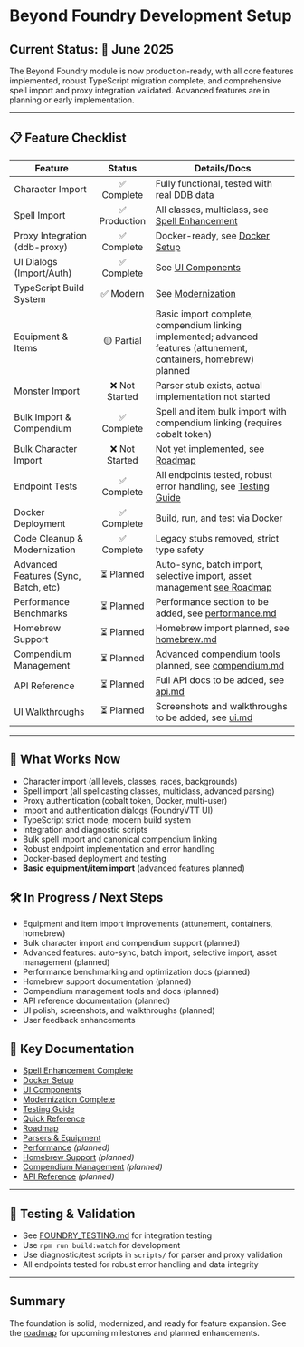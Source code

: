 # Beyond Foundry Development Setup

## Current Status: 🚦 June 2025

The Beyond Foundry module is now production-ready, with all core features implemented, robust TypeScript migration complete, and comprehensive spell import and proxy integration validated. Advanced features are in planning or early implementation.

---

## 📋 Feature Checklist

| Feature                              | Status         | Details/Docs                                    |
|--------------------------------------|:-------------: |------------------------------------------------|
| Character Import                     | ✅ Complete    | Fully functional, tested with real DDB data     |
| Spell Import                         | ✅ Production  | All classes, multiclass, see [Spell Enhancement](SPELL_ENHANCEMENT_COMPLETE.md) |
| Proxy Integration (ddb-proxy)        | ✅ Complete    | Docker-ready, see [Docker Setup](DOCKER_SETUP.md) |
| UI Dialogs (Import/Auth)             | ✅ Complete    | See [UI Components](ui.md)                      |
| TypeScript Build System              | ✅ Modern      | See [Modernization](MODERNIZATION_COMPLETE.md)  |
| Equipment & Items                    | 🟡 Partial     | Basic import complete, compendium linking implemented; advanced features (attunement, containers, homebrew) planned |
| Monster Import                       | ❌ Not Started | Parser stub exists, actual implementation not started |
| Bulk Import & Compendium             | ✅ Complete    | Spell and item bulk import with compendium linking (requires cobalt token) |
| Bulk Character Import                | ❌ Not Started | Not yet implemented, see [Roadmap](roadmap.md)  |
| Endpoint Tests                       | ✅ Complete    | All endpoints tested, robust error handling, see [Testing Guide](FOUNDRY_TESTING.md) |
| Docker Deployment                    | ✅ Complete    | Build, run, and test via Docker                 |
| Code Cleanup & Modernization         | ✅ Complete    | Legacy stubs removed, strict type safety        |
| Advanced Features (Sync, Batch, etc) | ⏳ Planned     | Auto-sync, batch import, selective import, asset management [see Roadmap](roadmap.md) |
| Performance Benchmarks               | ⏳ Planned     | Performance section to be added, see [performance.md](performance.md) |
| Homebrew Support                     | ⏳ Planned     | Homebrew import planned, see [homebrew.md](homebrew.md) |
| Compendium Management                | ⏳ Planned     | Advanced compendium tools planned, see [compendium.md](compendium.md) |
| API Reference                        | ⏳ Planned     | Full API docs to be added, see [api.md](api.md) |
| UI Walkthroughs                      | ⏳ Planned     | Screenshots and walkthroughs to be added, see [ui.md](ui.md) |

---

## 🏁 What Works Now

- Character import (all levels, classes, races, backgrounds)
- Spell import (all spellcasting classes, multiclass, advanced parsing)
- Proxy authentication (cobalt token, Docker, multi-user)
- Import and authentication dialogs (FoundryVTT UI)
- TypeScript strict mode, modern build system
- Integration and diagnostic scripts
- Bulk spell import and canonical compendium linking
- Robust endpoint implementation and error handling
- Docker-based deployment and testing
- **Basic equipment/item import** (advanced features planned)

## 🛠️ In Progress / Next Steps

- Equipment and item import improvements (attunement, containers, homebrew)
- Bulk character import and compendium support (planned)
- Advanced features: auto-sync, batch import, selective import, asset management (planned)
- Performance benchmarking and optimization docs (planned)
- Homebrew support documentation (planned)
- Compendium management tools and docs (planned)
- API reference documentation (planned)
- UI polish, screenshots, and walkthroughs (planned)
- User feedback enhancements

## 🔗 Key Documentation

- [Spell Enhancement Complete](SPELL_ENHANCEMENT_COMPLETE.md)
- [Docker Setup](DOCKER_SETUP.md)
- [UI Components](ui.md)
- [Modernization Complete](MODERNIZATION_COMPLETE.md)
- [Testing Guide](FOUNDRY_TESTING.md)
- [Quick Reference](quick-reference.md)
- [Roadmap](roadmap.md)
- [Parsers & Equipment](parsers.md)
- [Performance](performance.md) *(planned)*
- [Homebrew Support](homebrew.md) *(planned)*
- [Compendium Management](compendium.md) *(planned)*
- [API Reference](api.md) *(planned)*

---

## 🧪 Testing & Validation

- See [FOUNDRY_TESTING.md](FOUNDRY_TESTING.md) for integration testing
- Use `npm run build:watch` for development
- Use diagnostic/test scripts in `scripts/` for parser and proxy validation
- All endpoints tested for robust error handling and data integrity

---

## Summary

The foundation is solid, modernized, and ready for feature expansion. See the [roadmap](roadmap.md) for upcoming milestones and planned enhancements.
